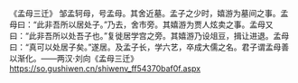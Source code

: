 《孟母三迁》
邹孟轲母，号孟母。其舍近墓。孟子之少时，嬉游为墓间之事。孟母曰：“此非吾所以居处子。”乃去，舍市旁。其嬉游为贾人炫卖之事。孟母又曰：“此非吾所以处吾子也。”复徙居学宫之旁。其嬉游乃设俎豆，揖让进退。孟母曰：“真可以处居子矣。”遂居。及孟子长，学六艺，卒成大儒之名。君子谓孟母善以渐化。——两汉·刘向《孟母三迁》https://so.gushiwen.cn/shiwenv_ff54370baf0f.aspx